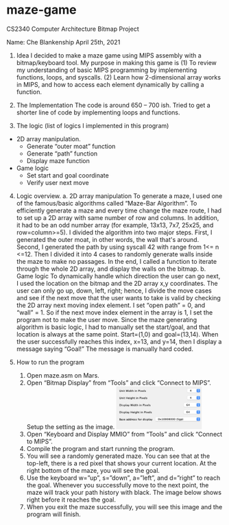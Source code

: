 # maze-game
CS2340 Computer Architecture Bitmap Project

Name: Che Blankenship
April 25th, 2021

1. Idea
I decided to make a maze game using MIPS assembly with a bitmap/keyboard tool.
My purpose in making this game is (1) To review my understanding of basic MIPS
programming by implementing functions, loops, and syscalls. (2) Learn how 2-dimensional
array works in MIPS, and how to access each element dynamically by calling a function.

2. The Implementation
The code is around 650 – 700 ish. Tried to get a shorter line of code by implementing loops and
functions.

3. The logic (list of logics I implemented in this program)
- 2D array manipulation.
    - Generate “outer moat” function
    - Generate “path” function
    - Display maze function
- Game logic
    - Set start and goal coordinate
    - Verify user next move

4. Logic overview.
    a. 2D array manipulation
To generate a maze, I used one of the famous/basic algorithms called “Maze-Bar Algorithm”. To efficiently generate a maze and every time change the maze route, I had to set up a 2D array with same number of row and columns. In addition, it had to be an odd number array (for example, 13x13, 7x7, 25x25, and row=column>=5). I divided the algorithm into two major steps. First, I generated the outer moat, in other words, the wall that's around. Second, I generated the path by using syscall 42 with range from 1<= n <=12. Then I divided it into 4 cases to randomly generate walls inside the maze to make no passages. In the end, I called a function to iterate through the whole 2D array, and display the walls on the bitmap.
    b. Game logic
To dynamically handle which direction the user can go next, I used the location on the bitmap and the 2D array x,y coordinates. The user can only go up, down, left, right; hence, I divide the move cases and see if the next move that the user wants to take is valid by checking the 2D array next moving index element. I set “open path” = 0, and “wall” = 1. So if the next move index element in the array is 1, I set the program not to make the user move. Since the maze generating algorithm is basic logic, I had to manually set the start/goal, and that location is always at the same point. Start=(1,0) and goal=(13,14). When the user successfully reaches this index, x=13, and y=14, then I display a message saying “Goal!” The message is manually hard coded.

5. How to run the program
    1. Open maze.asm on Mars.
    2. Open “Bitmap Display” from “Tools” and click “Connect to MIPS”. Setup the setting as the image.
    	<img src="https://raw.githubusercontent.com/cheblankenshipUTD/maze-game/main/img/settings.png" width="200" height="100">&nbsp;
    3. Open “Keyboard and Display MMIO” from “Tools” and click “Connect to MIPS”.
    4. Compile the program and start running the program.
    5. You will see a randomly generated maze. You can see that at the top-left, there is a red pixel that shows your current location. At the right bottom of the maze, you will see the goal.
    6. Use the keyboard w=”up”, s=”down”, a=”left”, and d=”right” to reach the goal. Whenever you successfully move to the next point, the maze will track your path history with black. The image below shows right before it reaches the goal.
    7. When you exit the maze successfully, you will see this image and the program will finish.


